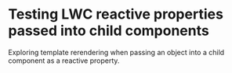 # Testing LWC reactive properties passed into child components

Exploring template rerendering when passing an object into a child component as a reactive property.


